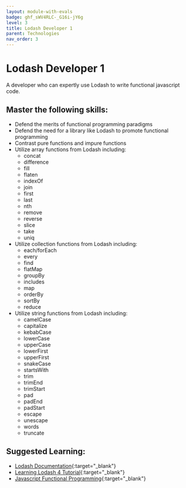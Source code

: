 ```yaml
---
layout: module-with-evals
badge: ghf_sWV4RLC-_G16i-jY6g
level: 3
title: Lodash Developer 1
parent: Technologies
nav_order: 3
---
```

# Lodash Developer 1

A developer who can expertly use Lodash to write functional javascript code.

## Master the following skills:

* Defend the merits of functional programming paradigms
* Defend the need for a library like Lodash to promote functional programming
* Contrast pure functions and impure functions
* Utilize array functions from Lodash including:
  * concat
  * difference
  * fill
  * flaten
  * indexOf
  * join
  * first
  * last
  * nth
  * remove
  * reverse
  * slice
  * take
  * uniq
* Utilize collection functions from Lodash including:
  * each/forEach
  * every
  * find
  * flatMap
  * groupBy
  * includes
  * map
  * orderBy
  * sortBy
  * reduce
* Utilize string functions from Lodash including:
  * camelCase
  * capitalize
  * kebabCase
  * lowerCase
  * upperCase
  * lowerFirst
  * upperFirst
  * snakeCase
  * startsWith
  * trim
  * trimEnd
  * trimStart
  * pad
  * padEnd
  * padStart
  * escape
  * unescape
  * words
  * truncate

## Suggested Learning:

* [Lodash Documentation](https://lodash.com/){:target="_blank"}
* [Learning Lodash 4 Tutorial](https://www.youtube.com/playlist?list=PLTgRMOcmRb3OL-PKT5FvIBdXVazTNTl-_){:target="_blank"}
* [Javascript Functional Programming](https://www.youtube.com/watch?v=6NPfQJJEySY){:target="_blank"}
